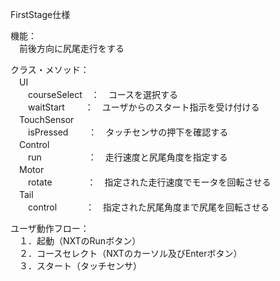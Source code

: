 FirstStage仕様

機能：<br>
　前後方向に尻尾走行をする

クラス・メソッド：<br>
　UI              <br>
　　courseSelect　：　コースを選択する<br>
　　waitStart　　 ：　ユーザからのスタート指示を受け付ける<br>
　TouchSensor　　 <br>
　　isPressed　　 ：　タッチセンサの押下を確認する<br>
　Control         <br>
　　run　　　　　 ：　走行速度と尻尾角度を指定する<br>
　Motor　　　　　 <br>
　　rotate　　　　：　指定された走行速度でモータを回転させる<br>
　Tail            <br>
　　control　　　 ：　指定された尻尾角度まで尻尾を回転させる<br>

ユーザ動作フロー：<br>
　１．起動（NXTのRunボタン）<br>
　２．コースセレクト（NXTのカーソル及びEnterボタン）<br>
　３．スタート（タッチセンサ）<br>
